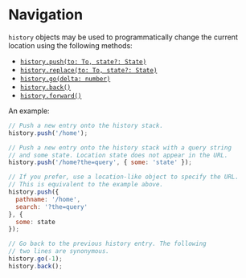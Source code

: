 # Navigation

`history` objects may be used to programmatically change the current location
using the following methods:

- [`history.push(to: To, state?: State)`](api-reference.md#historypushto-to-state-state)
- [`history.replace(to: To, state?: State)`](api-reference.md#historyreplaceto-to-state-state)
- [`history.go(delta: number)`](api-reference.md#historygodelta-number)
- [`history.back()`](api-reference.md#historyback)
- [`history.forward()`](api-reference.md#historyforward)

An example:

```js
// Push a new entry onto the history stack.
history.push('/home');

// Push a new entry onto the history stack with a query string
// and some state. Location state does not appear in the URL.
history.push('/home?the=query', { some: 'state' });

// If you prefer, use a location-like object to specify the URL.
// This is equivalent to the example above.
history.push({
  pathname: '/home',
  search: '?the=query'
}, {
  some: state
});

// Go back to the previous history entry. The following
// two lines are synonymous.
history.go(-1);
history.back();
```

